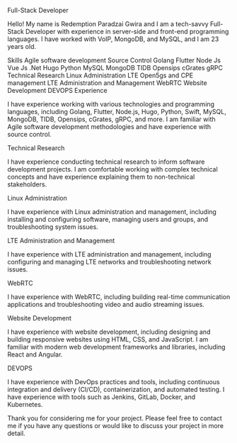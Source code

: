 Full-Stack Developer

Hello! My name is Redemption Paradzai Gwira and I am a tech-savvy Full-Stack Developer with experience in server-side and front-end programming languages. I have worked with VoIP, MongoDB, and MySQL, and I am 23 years old.

Skills
Agile software development
Source Control
Golang
Flutter
Node Js
Vue Js
.Net
Hugo
Python
MySQL
MongoDB
TIDB
Opensips
cGrates
gRPC
Technical Research
Linux Administration
LTE Open5gs and CPE management
LTE Administration and Management
WebRTC
Website Development
DEVOPS
Experience

I have experience working with various technologies and programming languages, including Golang, Flutter, Node.js, Hugo, Python, Swift, MySQL, MongoDB, TIDB, Opensips, cGrates, gRPC, and more. I am familiar with Agile software development methodologies and have experience with source control.

Technical Research

I have experience conducting technical research to inform software development projects. I am comfortable working with complex technical concepts and have experience explaining them to non-technical stakeholders.

Linux Administration

I have experience with Linux administration and management, including installing and configuring software, managing users and groups, and troubleshooting system issues.

LTE Administration and Management

I have experience with LTE administration and management, including configuring and managing LTE networks and troubleshooting network issues.

WebRTC

I have experience with WebRTC, including building real-time communication applications and troubleshooting video and audio streaming issues.

Website Development

I have experience with website development, including designing and building responsive websites using HTML, CSS, and JavaScript. I am familiar with modern web development frameworks and libraries, including React and Angular.

DEVOPS

I have experience with DevOps practices and tools, including continuous integration and delivery (CI/CD), containerization, and automated testing. I have experience with tools such as Jenkins, GitLab, Docker, and Kubernetes.

Thank you for considering me for your project. Please feel free to contact me if you have any questions or would like to discuss your project in more detail.
